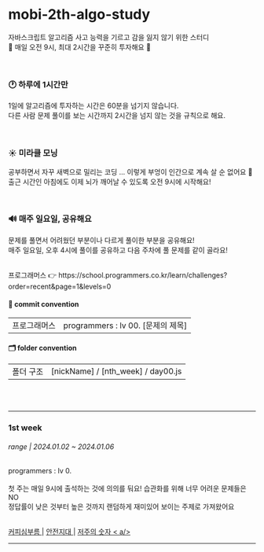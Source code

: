 # mobi-2th-algo-study
자바스크립트 알고리즘 사고 능력을 기르고 감을 잃지 않기 위한 스터디  <br />
💚 매일 오전 9시, 최대 2시간을 꾸준히 투자해요 💚  <br />

<br />

### 🕐 하루에 1시간만
1일에 알고리즘에 투자하는 시간은 60분을 넘기지 않습니다. <br />
다른 사람 문제 풀이를 보는 시간까지 2시간을 넘지 않는 것을 규칙으로 해요. <br />

<br />

### ☀️ 미라클 모닝 
공부하면서 자꾸 새벽으로 밀리는 코딩 ... 이렇게 부엉이 인간으로 계속 살 순 없어요 🌚  <br />
출근 시간인 아침에도 이제 뇌가 깨어날 수 있도록 오전 9시에 시작해요! <br />

<br />

### 🔊 매주 일요일, 공유해요
문제를 풀면서 어려웠던 부분이나 다르게 풀이한 부분을 공유해요! <br />
매주 일요일, 오후 4시에 풀이를 공유하고 다음 주차에 풀 문제를 같이 골라요! <br />

<br />
프로그래머스 👉 https://school.programmers.co.kr/learn/challenges?order=recent&page=1&levels=0 <br />

#### 💬 commit convention

<table>
  <tr>
    <td>프로그래머스</td>
    <td>programmers : lv 00. [문제의 제목] </td>
  </tr>
</table>

#### 🗂️ folder convention

<table>
  <tr>
    <td>폴더 구조 </td>
    <td> [nickName] / [nth_week] / day00.js </td>
  </tr>
</table>

<br />
<br />

---

### 1st week 
###### range | 2024.01.02 ~ 2024.01.06

programmers : lv 0.  <br />
<br />
첫 주는 매일 9시에 출석하는 것에 의의를 둬요! 
습관화를 위해 너무 어려운 문제들은 NO <br />
정답률이 낮은 것부터 높은 것까지 랜덤하게 재미있어 보이는 주제로 가져왔어요 <br />

<br />
<a href="https://school.programmers.co.kr/learn/courses/30/lessons/181837" > 커피심부름 </a> | <a href="https://school.programmers.co.kr/learn/courses/30/lessons/120866" > 안전지대 </a> | <a href="https://school.programmers.co.kr/learn/courses/30/lessons/120871" > 저주의 숫자 < a/>

<br />

---
